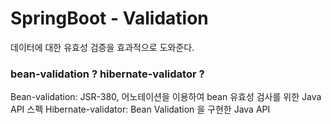 # SpringBoot - Validation
데이터에 대한 유효성 검증을 효과적으로 도와준다.

### bean-validation ? hibernate-validator ?
Bean-validation: JSR-380, 어노테이션을 이용하여 bean 유효성 검사를 위한 Java API 스펙
Hibernate-validator: Bean Validation 을 구현한 Java API


